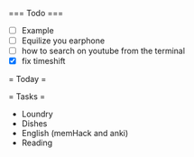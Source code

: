 === Todo ===
- [ ] Example
- [ ] Equilize you earphone
- [ ] how to search on youtube from the terminal
- [X] fix timeshift

= Today =

= Tasks = 
- Loundry
- Dishes
- English (memHack and anki)
- Reading
